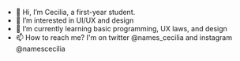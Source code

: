 - 👋 Hi, I’m Cecilia, a first-year student.
- 👀 I’m interested in UI/UX and design
- 🌱 I’m currently learning basic programming, UX laws, and design 
- 📫 How to reach me? I'm on twitter @names_cecilia and instagram @namescecilia

<!---
names-cecilia/names-cecilia is a ✨ special ✨ repository because its `README.md` (this file) appears on your GitHub profile.
You can click the Preview link to take a look at your changes.
--->
